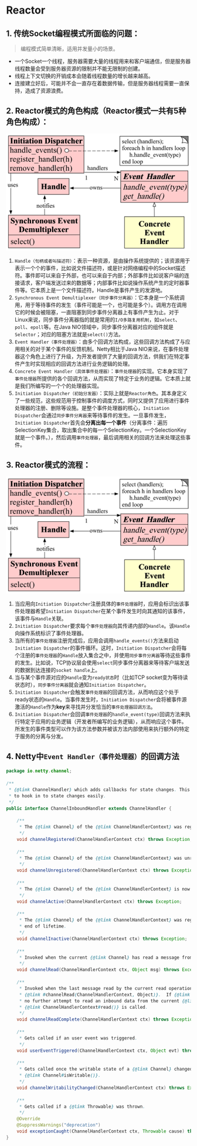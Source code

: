 # Reactor

## 1. 传统Socket编程模式所面临的问题：
> 编程模式简单清晰，适用并发量小的场景。
* 一个Socket一个线程，服务器需要大量的线程用来和客户端通信，但是服务器线程数量会受到服务器资源的限制并不能无限制的创建。
* 线程上下文切换的开销成本会随着线程数量的增长越来越高。
* 连接建立好后，可能并不会一直存在着数据传输，但是服务器线程需要一直保持，造成了资源浪费。

## 2. Reactor模式的角色构成（Reactor模式一共有5种角色构成）：
![Reactor模式类图](https://github.com/baayso/note/blob/master/java/reactor/reactor-pattern%20class%20diagram.png)
1) `Handle（句柄或者叫描述符）`：表示一种资源，是由操作系统提供的；该资源用于表示一个个的事件，比如说文件描述符，或是针对网络编程中的Socket描述符。事件即可以来自于外部，也可以来自于内部；外部事件比如说客户端的连接请求，客户端发送过来的数据等；内部事件比如说操作系统产生的定时器事件等。它本质上是一个文件描述符。Handle是事件产生的发源地。
2) `Synchronous Event Demultiplexer（同步事件分离器）`：它本身是一个系统调用，用于等待事件的发生（事件可能是一个，也可能是多个）。调用方在调用它的时候会被阻塞，一直阻塞到同步事件分离器上有事件产生为止。对于Linux来说，同步事件分离器指的就是常用的`I/O多路复用机制`，如`select`、`poll`、`epoll`等。在Java NIO领域中，同步事件分离器对应的组件就是`Selector`；对应的阻塞方法就是`select()`方法。
3) `Event Handler（事件处理器）`：由多个回调方法构成，这些回调方法构成了与应用相关的对于某个事件的反馈机制。Netty相比于Java NIO来说，在事件处理器这个角色上进行了升级，为开发者提供了大量的回调方法，供我们在特定事件产生时实现相应的回调方法进行业务逻辑的处理。
4) `Concrete Event Handler（具体事件处理器）`：`事件处理器`的实现。它本身实现了`事件处理器`所提供的各个回调方法，从而实现了特定于业务的逻辑。它本质上就是我们所编写的一个个的处理器实现。
5) `Initiation Dispatcher（初始分发器）`：实际上就是`Reactor角色`。其本身定义了一些规范，这些规范用于控制事件的调度方式，同时又提供了应用进行事件处理器的注册、删除等设施。是整个事件处理器的核心，`Initiation Dispatcher`会通过`同步事件分离器`来等待事件的发生。一旦事件发生，`Initiation Dispatcher`首先会**分离出每一个事件**（分离事件：遍历SelectionKey集合，取出集合中的每一个SelectionKey。一个SelectionKey就是一个事件。），然后调用`事件处理器`，最后调用相关的回调方法来处理这些事件。

## 3. Reactor模式的流程：
![Reactor模式类图](https://github.com/baayso/note/blob/master/java/reactor/reactor-pattern%20class%20diagram.png)
1) 当应用向`Initiation Dispatcher`注册具体的`事件处理器`时，应用会标识出该事件处理器希望`Initiation Dispatcher`在某个事件发生时向其通知的该事件，该事件与`Handle`关联。
2) `Initiation Dispatcher`要求每个`事件处理器`向其传递内部的`Handle`。该`Handle`向操作系统标识了事件处理器。
3) 当所有的`事件处理器`注册完成后，应用会调用`handle_events()`方法来启动`Initiation Dispatcher`的事件循环。这时，`Initiation Dispatcher`会将每个注册的`事件处理器`的`Handle`放入集合之中，并使用`同步事件分离器`等待这些事件的发生。比如说，TCP协议层会使用`select`同步事件分离器来等待客户端发送的数据到达连接的`socket handle`上。
4) 当与某个事件源对应的`Handle`变为`ready状态`时（比如TCP socket变为等待读状态时），`同步事件分离器`就会通知`Initiation Dispatcher`。
5) `Initiation Dispatcher`会触发`事件处理器`的回调方法，从而响应这个处于ready状态的`Handle`。当事件发生时，`Initiation Dispatcher`会将被事件源激活的`Handle`作为**key**来寻找并分发恰当的`事件处理器回调方法`。
6) `Initiation Dispatcher`会回调`事件处理器`的`handle_event(type)`回调方法来执行特定于应用的业务逻辑（开发者所编写的业务逻辑），从而响应这个事件。所发生的事件类型可以作为该方法参数并被该方法内部使用来执行额外的特定于服务的分离与分发。

## 4. Netty中`Event Handler（事件处理器）`的回调方法
```java
package io.netty.channel;

/**
 * {@link ChannelHandler} which adds callbacks for state changes. This allows the user
 * to hook in to state changes easily.
 */
public interface ChannelInboundHandler extends ChannelHandler {

    /**
     * The {@link Channel} of the {@link ChannelHandlerContext} was registered with its {@link EventLoop}
     */
    void channelRegistered(ChannelHandlerContext ctx) throws Exception;

    /**
     * The {@link Channel} of the {@link ChannelHandlerContext} was unregistered from its {@link EventLoop}
     */
    void channelUnregistered(ChannelHandlerContext ctx) throws Exception;

    /**
     * The {@link Channel} of the {@link ChannelHandlerContext} is now active
     */
    void channelActive(ChannelHandlerContext ctx) throws Exception;

    /**
     * The {@link Channel} of the {@link ChannelHandlerContext} was registered is now inactive and reached its
     * end of lifetime.
     */
    void channelInactive(ChannelHandlerContext ctx) throws Exception;

    /**
     * Invoked when the current {@link Channel} has read a message from the peer.
     */
    void channelRead(ChannelHandlerContext ctx, Object msg) throws Exception;

    /**
     * Invoked when the last message read by the current read operation has been consumed by
     * {@link #channelRead(ChannelHandlerContext, Object)}.  If {@link ChannelOption#AUTO_READ} is off,
     * no further attempt to read an inbound data from the current {@link Channel} will be made until
     * {@link ChannelHandlerContext#read()} is called.
     */
    void channelReadComplete(ChannelHandlerContext ctx) throws Exception;

    /**
     * Gets called if an user event was triggered.
     */
    void userEventTriggered(ChannelHandlerContext ctx, Object evt) throws Exception;

    /**
     * Gets called once the writable state of a {@link Channel} changed. You can check the state with
     * {@link Channel#isWritable()}.
     */
    void channelWritabilityChanged(ChannelHandlerContext ctx) throws Exception;

    /**
     * Gets called if a {@link Throwable} was thrown.
     */
    @Override
    @SuppressWarnings("deprecation")
    void exceptionCaught(ChannelHandlerContext ctx, Throwable cause) throws Exception;
}
```
